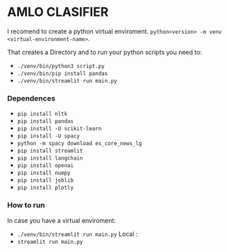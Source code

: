 # AMLO CLASIFIER

I recomend to create a python virtual enviroment. `python<version> -m venv <virtual-environment-name>`.

That creates a Directory and to run your python scripts you need to:
- `./venv/bin/python3 script.py`
- `./venv/bin/pip install pandas`
- `./venv/bin/streamlit run main.py`


### Dependences 

- `pip install nltk`
- `pip install pandas`
- `pip install -U scikit-learn`
- `pip install -U spacy`
- `python -m spacy download es_core_news_lg`
- `pip install streamlit`
- `pip install langchain`
- `pip install openai`
- `pip install numpy`
- `pip install joblib`
-  `pip install plotly`



### How to run 
In case you have a virtual enviroment: 
  - `./venv/bin/streamlit run main.py`
Local :
- `streamlit run main.py`


